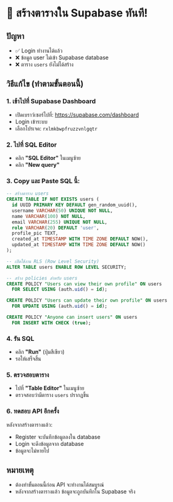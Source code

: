 # 🚨 สร้างตารางใน Supabase ทันที!

## ปัญหา
- ✅ Login ทำงานได้แล้ว
- ❌ ข้อมูล user ไม่เข้า Supabase database
- ❌ ตาราง `users` ยังไม่ได้สร้าง

## วิธีแก้ไข (ทำตามขั้นตอนนี้)

### 1. เข้าไปที่ Supabase Dashboard
- เปิดเบราว์เซอร์ไปที่: https://supabase.com/dashboard
- Login เข้าระบบ
- เลือกโปรเจค: `rxlmkbwpfruzzvnlgqtr`

### 2. ไปที่ SQL Editor
- คลิก **"SQL Editor"** ในเมนูซ้าย
- คลิก **"New query"**

### 3. Copy และ Paste SQL นี้:

```sql
-- สร้างตาราง users
CREATE TABLE IF NOT EXISTS users (
  id UUID PRIMARY KEY DEFAULT gen_random_uuid(),
  username VARCHAR(50) UNIQUE NOT NULL,
  name VARCHAR(100) NOT NULL,
  email VARCHAR(255) UNIQUE NOT NULL,
  role VARCHAR(20) DEFAULT 'user',
  profile_pic TEXT,
  created_at TIMESTAMP WITH TIME ZONE DEFAULT NOW(),
  updated_at TIMESTAMP WITH TIME ZONE DEFAULT NOW()
);

-- เปิดใช้งาน RLS (Row Level Security)
ALTER TABLE users ENABLE ROW LEVEL SECURITY;

-- สร้าง policies สำหรับ users
CREATE POLICY "Users can view their own profile" ON users
  FOR SELECT USING (auth.uid() = id);

CREATE POLICY "Users can update their own profile" ON users
  FOR UPDATE USING (auth.uid() = id);

CREATE POLICY "Anyone can insert users" ON users
  FOR INSERT WITH CHECK (true);
```

### 4. รัน SQL
- คลิก **"Run"** (ปุ่มสีเขียว)
- รอให้เสร็จสิ้น

### 5. ตรวจสอบตาราง
- ไปที่ **"Table Editor"** ในเมนูซ้าย
- ตรวจสอบว่ามีตาราง `users` ปรากฏขึ้น

### 6. ทดสอบ API อีกครั้ง
หลังจากสร้างตารางแล้ว:
- Register จะบันทึกข้อมูลลงใน database
- Login จะดึงข้อมูลจาก database
- ข้อมูลจะไม่หายไป

## หมายเหตุ
- ต้องทำขั้นตอนนี้ก่อน API จะทำงานได้สมบูรณ์
- หลังจากสร้างตารางแล้ว ข้อมูลจะถูกบันทึกใน Supabase จริง
